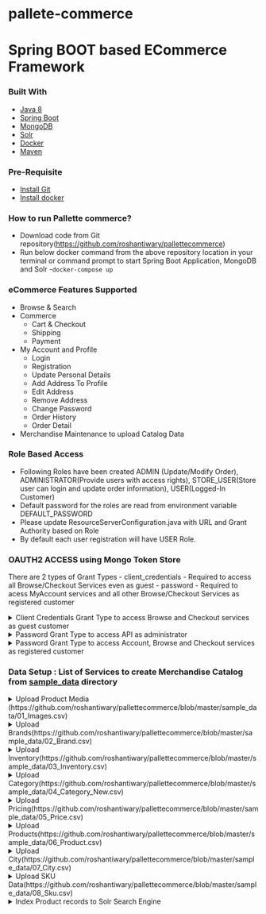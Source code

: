 # pallete-commerce

# Spring BOOT based ECommerce Framework

### Built With
- [Java 8](http://www.oracle.com/technetwork/java/javase/downloads/jdk8-downloads-2133151.html)
- [Spring Boot](http://docs.spring.io/spring-boot)
- [MongoDB](https://www.mongodb.com)
- [Solr](https://lucene.apache.org/solr/)
- [Docker](https://www.docker.com)
- [Maven](https://maven.apache.org)

### Pre-Requisite
- [Install Git](https://git-scm.com/book/en/v2/Getting-Started-Installing-Git)
- [Install docker](https://docs.docker.com/get-docker/)

### How to run Pallette commerce?
- Download code from Git repository(https://github.com/roshantiwary/pallettecommerce)
- Run below docker command from the above repository location in your terminal or command prompt to start Spring Boot Application, MongoDB and Solr 
	-```docker-compose up```

### eCommerce Features Supported
- Browse & Search
- Commerce
	- Cart & Checkout
	- Shipping
	- Payment
- My Account and Profile
	- Login
	- Registration
	- Update Personal Details
	- Add Address To Profile
	- Edit Address
	- Remove Address
	- Change Password
	- Order History
	- Order Detail
- Merchandise Maintenance to upload Catalog Data

### Role Based Access
- Following Roles have been created ADMIN (Update/Modify Order), ADMINISTRATOR(Provide users with access rights), STORE_USER(Store user can login and update order information), USER(Logged-In Customer)
- Default password for the roles are read from environment variable DEFAULT_PASSWORD
- Please update ResourceServerConfiguration.java with URL and Grant Authority based on Role
- By default each user registration will have USER Role.

### OAUTH2 ACCESS using Mongo Token Store
There are 2 types of Grant Types
	- client_credentials - Required to access all Browse/Checkout Services even as guest
	- password - Required to acess MyAccount services and all other Browse/Checkout Services as registered customer

<details><summary>Client Credentials Grant Type to access Browse and Checkout services as guest customer</summary>
<p>
	
```python
curl --location --request POST 'http://localhost:8080/oauth/token' \
--header 'Content-Type: application/x-www-form-urlencoded' \
--data-urlencode 'client_id=acme' \
--data-urlencode 'client_secret=acmesecret' \
--data-urlencode 'grant_type=client_credentials'
```
</p>	
</details>

<details><summary>Password Grant Type to access API as administrator</summary>
<p>
	
```python
curl --location --request POST 'http://localhost:8080/oauth/token' \
--header 'Content-Type: application/x-www-form-urlencoded' \
--data-urlencode 'client_id=acme' \
--data-urlencode 'client_secret=acmesecret' \
--data-urlencode 'grant_type=administrator' \
--data-urlencode 'username=administrator' \
--data-urlencode 'password=pass'
```
</p>	
</details>

<details><summary>Password Grant Type to access Account, Browse and Checkout services as registered customer</summary>
<p>
	
```python
curl --location --request POST 'http://localhost:8080/oauth/token' \
--header 'Content-Type: application/x-www-form-urlencoded' \
--data-urlencode 'client_id=acme' \
--data-urlencode 'client_secret=acmesecret' \
--data-urlencode 'grant_type=administrator' \
--data-urlencode 'username=<user-id used during registration>' \
--data-urlencode 'password=<password used during registration>'
```
</p>	
</details>


### Data Setup : List of Services to create Merchandise Catalog from [sample_data](https://github.com/roshantiwary/pallettecommerce/tree/master/sample_data) directory

<details><summary>Upload Product Media (https://github.com/roshantiwary/pallettecommerce/blob/master/sample_data/01_Images.csv)</summary>
<p>
	
```python
curl --location --request POST 'http://localhost:8080/rest/api/v1/media/upload' \
--header 'Authorization: Bearer 4df73d06-efec-415a-bfd3-2e9873b34d43' \
--form 'file=@/path/to/file'
```
</p>	
</details>

<details><summary>Upload Brands(https://github.com/roshantiwary/pallettecommerce/blob/master/sample_data/02_Brand.csv)</summary>
<p>
	
```python
curl --location --request POST 'http://localhost:8080/rest/api/v1/brand/upload' \
--header 'Authorization: Bearer 4df73d06-efec-415a-bfd3-2e9873b34d43' \
--form 'file=@/path/to/file'
```
</p>	
</details>

<details><summary>Upload Inventory(https://github.com/roshantiwary/pallettecommerce/blob/master/sample_data/03_Inventory.csv)</summary>
<p>
	
```python
curl --location --request POST 'http://localhost:8080/rest/api/v1/inventory/upload' \
--header 'Authorization: Bearer 4df73d06-efec-415a-bfd3-2e9873b34d43' \
--form 'file=@/path/to/file'
```
</p>	
</details>

<details><summary>Upload Category(https://github.com/roshantiwary/pallettecommerce/blob/master/sample_data/04_Category_New.csv)</summary>
<p>
	
```python
curl --location --request POST 'http://localhost:8080/rest/api/v1/category/upload' \
--header 'Authorization: Bearer 4df73d06-efec-415a-bfd3-2e9873b34d43' \
--form 'file=@/path/to/file'
```
</p>	
</details>

<details><summary>Upload Pricing(https://github.com/roshantiwary/pallettecommerce/blob/master/sample_data/05_Price.csv)</summary>
<p>
	
```python
curl --location --request POST 'http://localhost:8080/rest/api/v1/price/upload' \
--header 'Authorization: Bearer 4df73d06-efec-415a-bfd3-2e9873b34d43' \
--form 'file=@/path/to/file'
```
</p>	
</details>

<details><summary>Upload Products(https://github.com/roshantiwary/pallettecommerce/blob/master/sample_data/06_Product.csv)</summary>
<p>
	
```python
curl --location --request POST 'http://localhost:8080/rest/api/v1/product/upload' \
--header 'Authorization: Bearer 4df73d06-efec-415a-bfd3-2e9873b34d43' \
--form 'file=@/path/to/file'
```
</p>	
</details>

<details><summary>Upload City(https://github.com/roshantiwary/pallettecommerce/blob/master/sample_data/07_City.csv)</summary>
<p>
	
```python
curl --location --request POST 'http://localhost:8080/rest/api/v1/product/upload' \
--header 'Authorization: Bearer 4df73d06-efec-415a-bfd3-2e9873b34d43' \
--form 'file=@/path/to/file'
```
</p>	
</details>

<details><summary>Upload SKU Data(https://github.com/roshantiwary/pallettecommerce/blob/master/sample_data/08_Sku.csv)</summary>
<p>
	
```python
curl --location --request POST 'http://localhost:8080/rest/api/v1/sku/upload' \
--header 'Authorization: Bearer 4df73d06-efec-415a-bfd3-2e9873b34d43' \
--form 'file=@/path/to/file'
```
</p>	
</details>


<details><summary>Index Product records to Solr Search Engine </summary>
<p>
	
```python
curl --location --request POST 'http://localhost:8080/rest/api/v1/index/solr/products' \
--header 'Authorization: Bearer 4df73d06-efec-415a-bfd3-2e9873b34d43'
```
</p>	
</details>
